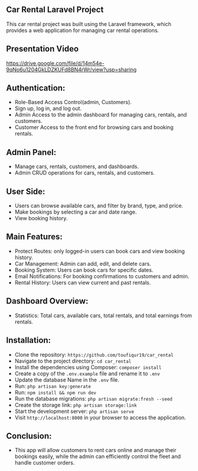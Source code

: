 ## Car Rental Laravel Project
This car rental project was built using the Laravel framework, which provides a web application for managing car rental operations.

## Presentation Video
https://drive.google.com/file/d/14m54e-9qNo6u1204GkLDZKUFd8BN4rWr/view?usp=sharing

## Authentication:
 - Role-Based Access Control(admin, Customers).
 - Sign up, log in, and log out.
 - Admin Access to the admin dashboard for managing cars, rentals, and customers.
 - Customer Access to the front end for browsing cars and booking rentals.

## Admin Panel:
 - Manage cars, rentals, customers, and dashboards.
 - Admin CRUD operations for cars, rentals, and customers.

## User Side:
 - Users can browse available cars, and filter by brand, type, and price.
 - Make bookings by selecting a car and date range.
 - View booking history.

## Main Features:
 - Protect Routes: only logged-in users can book cars and view booking history.
 - Car Management: Admin can add, edit, and delete cars.
 - Booking System: Users can book cars for specific dates.
 - Email Notifications: For booking confirmations to customers and admin.
 - Rental History: Users can view current and past rentals.

## Dashboard Overview:
 - Statistics: Total cars, available cars, total rentals, and total earnings from rentals.

## Installation:
 - Clone the repository: `https://github.com/toufiqur19/car_rental`
 - Navigate to the project directory: `cd car_rental`
 - Install the dependencies using Composer: `composer install`
 - Create a copy of the `.env.example` file and rename it to `.env`
 - Update the database Name in the `.env` file.
 - Run: `php artisan key:generate`
 - Run: `npm install && npm run dev`
 - Run the database migrations: `php artisan migrate:fresh --seed`
 - Create the storage link: `php artisan storage:link`
 - Start the development server: `php artisan serve`
 - Visit `http://localhost:8000` in your browser to access the application.

## Conclusion:
 - This app will allow customers to rent cars online and manage their bookings easily, while the admin can efficiently control the fleet and handle customer orders.


